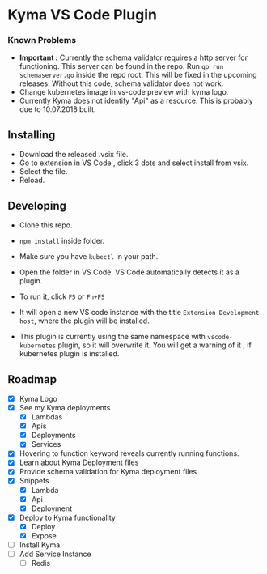 # Kyma VS Code Plugin

### Known Problems
- **Important :** Currently the schema validator requires a http server for functioning. This server can be found in the repo. Run `go run schemaserver.go` inside the repo root. This will be fixed in the upcoming releases. Without this code, schema validator does not work.
- Change kubernetes image in vs-code preview with kyma logo. 
- Currently Kyma does not identify "Api" as a resource. This is probably due to 10.07.2018 built.


## Installing
- Download the released .vsix file. 
- Go to extension in VS Code , click 3 dots and select install from vsix.
- Select the file.
- Reload.

## Developing
- Clone this repo.
- `npm install` inside folder.
- Make sure you have `kubectl` in your path.
- Open the folder in VS Code. VS Code automatically detects it as a plugin.
- To run it, click `F5` or `Fn+F5`
- It will open a new VS code instance with the title `Extension Development host`, where the plugin will be installed.

- This plugin is currently using the same namespace with `vscode-kubernetes` plugin, so it will overwrite it. You will get a warning of it , if kubernetes plugin is installed.

## Roadmap

- [x] Kyma Logo  
- [x] See my Kyma deployments
    - [x] Lambdas
    - [x] Apis
    - [x] Deployments
    - [x] Services
- [x] Hovering to function keyword reveals currently running functions.
- [x] Learn about Kyma Deployment files
- [x] Provide schema validation for Kyma deployment files
- [x] Snippets
    - [x] Lambda
    - [x] Api
    - [x] Deployment
- [x] Deploy to Kyma functionality
    - [x] Deploy 
    - [x] Expose
- [ ] Install Kyma
- [ ] Add Service Instance
    - [ ] Redis